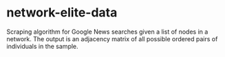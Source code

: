 network-elite-data
==================

Scraping algorithm for Google News searches given a list of nodes in a network. The output is an adjacency matrix of all possible ordered pairs of individuals in the sample.
